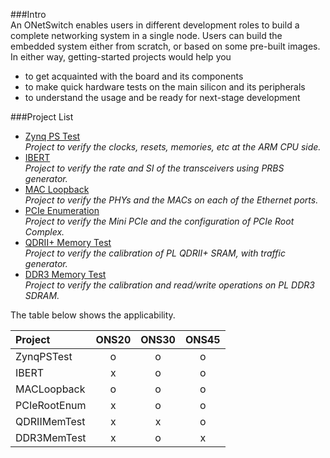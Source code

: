 ###Intro  
An ONetSwitch enables users in different development roles to build a complete networking system in a single node. Users can build the embedded system either from scratch, or based on some pre-built images.  
In either way, getting-started projects would help you
* to get acquainted with the board and its components  
* to make quick hardware tests on the main silicon and its peripherals  
* to understand the usage and be ready for next-stage development  

###Project List  
* [Zynq PS Test](https://github.com/MeshSr/wiki/wiki/GSG-ZynqPSTest)  
_Project to verify the clocks, resets, memories, etc at the ARM CPU side._  
* [IBERT](https://github.com/MeshSr/wiki/wiki/GSG-IBERT)  
_Project to verify the rate and SI of the transceivers using PRBS generator._  
* [MAC Loopback](https://github.com/MeshSr/wiki/wiki/GSG-MACLoopBack)  
_Project to verify the PHYs and the MACs on each of the Ethernet ports._  
* [PCIe Enumeration](https://github.com/MeshSr/wiki/wiki/GSG-PCIeRootEnum)  
_Project to verify the Mini PCIe and the configuration of PCIe Root Complex._  
* [QDRII+ Memory Test](https://github.com/MeshSr/wiki/wiki/GSG-QDRIIMemTest)  
_Project to verify the calibration of PL QDRII+ SRAM, with traffic generator._  
* [DDR3 Memory Test](https://github.com/MeshSr/wiki/wiki/GSG-DDR3MemTest)  
_Project to verify the calibration and read/write operations on PL DDR3 SDRAM._  

The table below shows the applicability.  

| Project       | ONS20 | ONS30 | ONS45 |
|:-------       |:-----:|:-----:|:-----:|
| ZynqPSTest    | o     | o     | o     |
| IBERT         | x     | o     | o     |
| MACLoopback   | o     | o     | o     |
| PCIeRootEnum  | x     | o     | o     |
| QDRIIMemTest  | x     | x     | o     |
| DDR3MemTest   | x     | o     | x     |
